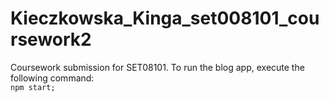 # Kieczkowska_Kinga_set008101_coursework2
Coursework submission for SET08101.
To run the blog app, execute the following command:<br/>
```npm start;```
